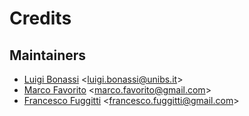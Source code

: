 # Credits

## Maintainers

* [Luigi Bonassi](https://github.com/LBonassi95) <[luigi.bonassi@unibs.it](mailto:luigi.bonassi@unibs.it)>
* [Marco Favorito](https://github.com/marcofavorito) <[marco.favorito@gmail.com](mailto:marco.favorito@gmail.com)>
* [Francesco Fuggitti](https://github.com/francescofuggitti) <[francesco.fuggitti@gmail.com](mailto:francesco.fuggitti@gmail.com)>

